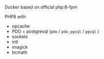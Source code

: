 
Docker based on official php:8-fpm

PHP8 with

 * opcache
 * PDO + postgresql (`pdo` / `pdo_pgsql` / `pgsql` )
 * sockets
 * intl
 * imagick
 * bcmath
